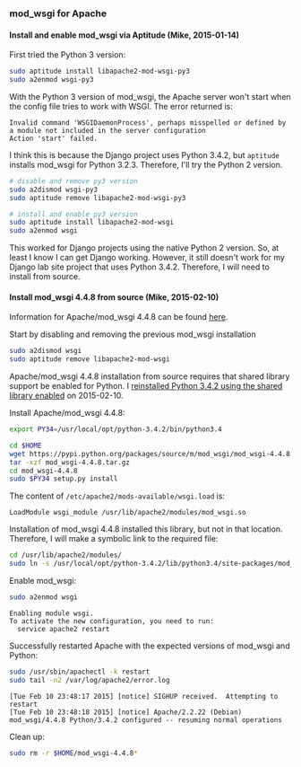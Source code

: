 ### mod_wsgi for Apache

#### Install and enable mod_wsgi via Aptitude (Mike, 2015-01-14)

First tried the Python 3 version:

```sh
sudo aptitude install libapache2-mod-wsgi-py3
sudo a2enmod wsgi-py3
```

With the Python 3 version of mod_wsgi, the Apache server won't start when the config file tries to work with WSGI. The error returned is:

    Invalid command 'WSGIDaemonProcess', perhaps misspelled or defined by a module not included in the server configuration
    Action 'start' failed.

I think this is because the Django project uses Python 3.4.2, but `aptitude` installs mod_wsgi for Python 3.2.3. Therefore, I'll try the Python 2 version.

```sh
# disable and remove py3 version
sudo a2dismod wsgi-py3
sudo aptitude remove libapache2-mod-wsgi-py3

# install and enable py3 version
sudo aptitude install libapache2-mod-wsgi
sudo a2enmod wsgi
```

This worked for Django projects using the native Python 2 version. So, at least I know I can get Django working. However, it still doesn't work for my Django lab site project that uses Python 3.4.2. Therefore, I will need to install from source.

#### Install mod_wsgi 4.4.8 from source (Mike, 2015-02-10)

Information for Apache/mod_wsgi 4.4.8 can be found [here](https://pypi.python.org/pypi/mod_wsgi).

Start by disabling and removing the previous mod_wsgi installation

```sh
sudo a2dismod wsgi
sudo aptitude remove libapache2-mod-wsgi
```

Apache/mod_wsgi 4.4.8 installation from source requires that shared library support be enabled for Python. I [reinstalled Python 3.4.2 using the shared library enabled](python3_install.md) on 2015-02-10.

Install Apache/mod_wsgi 4.4.8:

```sh
export PY34=/usr/local/opt/python-3.4.2/bin/python3.4

cd $HOME
wget https://pypi.python.org/packages/source/m/mod_wsgi/mod_wsgi-4.4.8.tar.gz
tar -xzf mod_wsgi-4.4.8.tar.gz
cd mod_wsgi-4.4.8
sudo $PY34 setup.py install
```

The content of `/etc/apache2/mods-available/wsgi.load` is:

    LoadModule wsgi_module /usr/lib/apache2/modules/mod_wsgi.so

Installation of mod_wsgi 4.4.8 installed this library, but not in that location. Therefore, I will make a symbolic link to the required file:

```sh
cd /usr/lib/apache2/modules/
sudo ln -s /usr/local/opt/python-3.4.2/lib/python3.4/site-packages/mod_wsgi-4.4.8-py3.4-linux-x86_64.egg/mod_wsgi/server/mod_wsgi-py34.cpython-34m.so mod_wsgi.so
```

Enable mod_wsgi:

```sh
sudo a2enmod wsgi
```

>
    Enabling module wsgi.
    To activate the new configuration, you need to run:
      service apache2 restart


Successfully restarted Apache with the expected versions of mod_wsgi and Python:

```sh
sudo /usr/sbin/apachectl -k restart
sudo tail -n2 /var/log/apache2/error.log
```

>
    [Tue Feb 10 23:48:17 2015] [notice] SIGHUP received.  Attempting to restart
    [Tue Feb 10 23:48:18 2015] [notice] Apache/2.2.22 (Debian) mod_wsgi/4.4.8 Python/3.4.2 configured -- resuming normal operations

Clean up:

```sh
sudo rm -r $HOME/mod_wsgi-4.4.8*
```
